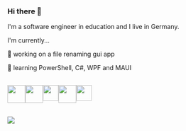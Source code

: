 ### Hi there 👋

I'm a software engineer in education and I live in Germany.
<!--
**bymyselfstudio/bymyselfstudio** is a ✨ _special_ ✨ repository because its `README.md` (this file) appears on your GitHub profile.
-->

I'm currently...

🔭 working on a file renaming gui app

🌱 learning PowerShell, C#, WPF and MAUI

<br>

<!-- Container for inline logo visualization -->
<div style="display:flex; vertical-align:middle;">
  <!-- PowerShell -->
  <a href="https://learn.microsoft.com/en-us/powershell/">
    <img src="https://upload.wikimedia.org/wikipedia/commons/a/af/PowerShell_Core_6.0_icon.png" width="40px" height="40"  style="display:inline">
  </a>
  
  <!-- C# -->
  <a href="https://learn.microsoft.com/en-us/dotnet/csharp/">
    <img src="https://upload.wikimedia.org/wikipedia/commons/4/4f/Csharp_Logo.png" width="40px" height="40px">
  </a>
  
   <!-- Git -->
   <a href="https://git-scm.com">
   <img src="https://upload.wikimedia.org/wikipedia/commons/c/c5/Git_Icon.svg" width="35px height="35px">
   </a>

   <!-- WPF -->
   <a href="https://learn.microsoft.com/en-us/dotnet/desktop/wpf/overview/?view=netdesktop-8.0">
   <img src="https://pic4.zhimg.com/50/v2-06f957e72756783fd7d73ff3e1b04a85_qhd.jpg" width="40px" height="40px">

  <!-- MAUI -->
   <a href="https://dotnet.microsoft.com/en-us/apps/maui">
   <img src="https://assets.fireside.fm/file/fireside-images/podcasts/images/3/306e7564-d5eb-4af3-b3b2-e6aa1f21a9ce/cover.jpg" width="35px" height="35px">
</div>
     
<br>

<!-- Profile view counter | source: https://github.com/antonkomarev/github-profile-views-counter -->
![](https://komarev.com/ghpvc/?username=bymyselfstudio&color=blue&style=for-the-badge)



<!--
- 👯 I’m looking to collaborate on ...
- 🤔 I’m looking for help with ...
- 💬 Ask me about ...
- 
- 😄 Pronouns: ...
- ⚡ Fun fact: ...
-->
